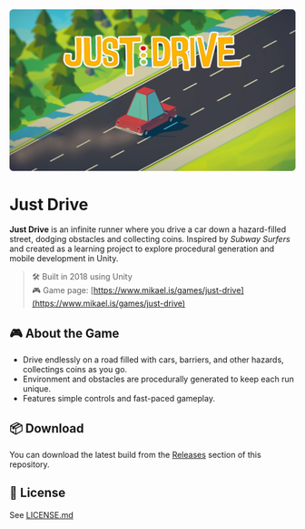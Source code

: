 <img src="justdrive.webp" alt="Just Drive header image">

# Just Drive

**Just Drive** is an infinite runner where you drive a car down a hazard-filled street, dodging obstacles and collecting coins. Inspired by *Subway Surfers* and created as a learning project to explore procedural generation and mobile development in Unity.

> 🛠️ Built in 2018 using Unity  
> 🎮 Game page: [https://www.mikael.is/games/just-drive](https://www.mikael.is/games/just-drive)

## 🎮 About the Game

- Drive endlessly on a road filled with cars, barriers, and other hazards, collectings coins as you go.
- Environment and obstacles are procedurally generated to keep each run unique.
- Features simple controls and fast-paced gameplay.

## 📦 Download

You can download the latest build from the [Releases](https://github.com/MikaelAndriIngason/just-drive/releases) section of this repository.


## 📄 License

See [LICENSE.md](LICENSE.md)
